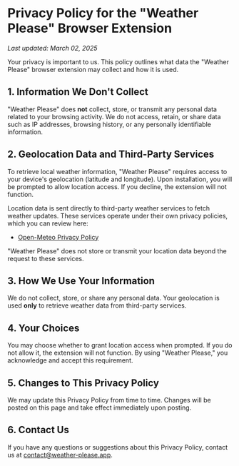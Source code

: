 # Privacy Policy for the "Weather Please" Browser Extension

_Last updated: March 02, 2025_

Your privacy is important to us. This policy outlines what data the "Weather Please" browser extension may collect and how it is used.

## 1. Information We Don't Collect

"Weather Please" does **not** collect, store, or transmit any personal data related to your browsing activity. We do not access, retain, or share data such as IP addresses, browsing history, or any personally identifiable information.

## 2. Geolocation Data and Third-Party Services

To retrieve local weather information, "Weather Please" requires access to your device's geolocation (latitude and longitude). Upon installation, you will be prompted to allow location access. If you decline, the extension will not function.

Location data is sent directly to third-party weather services to fetch weather updates. These services operate under their own privacy policies, which you can review here:

- [Open-Meteo Privacy Policy](https://open-meteo.com/en/terms)

"Weather Please" does not store or transmit your location data beyond the request to these services.

## 3. How We Use Your Information

We do not collect, store, or share any personal data. Your geolocation is used **only** to retrieve weather data from third-party services.

## 4. Your Choices

You may choose whether to grant location access when prompted. If you do not allow it, the extension will not function. By using "Weather Please," you acknowledge and accept this requirement.

## 5. Changes to This Privacy Policy

We may update this Privacy Policy from time to time. Changes will be posted on this page and take effect immediately upon posting.

## 6. Contact Us

If you have any questions or suggestions about this Privacy Policy, contact us at [contact@weather-please.app](mailto:contact@weather-please.app).
